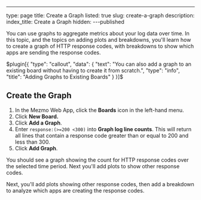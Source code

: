 ---
type: page
title: Create a Graph
listed: true
slug: create-a-graph
description: 
index_title: Create a Graph
hidden: 
---published

You can use graphs to aggregate metrics about your log data over time. In this topic, and the topics on adding plots and breakdowns, you'll learn how to create a graph of HTTP response codes, with breakdowns to show which apps are sending the response codes.

$plugin[{
    "type": "callout",
    "data": {
        "text": "You can also add a graph to an existing board without having to create it from scratch.",
        "type": "info",
        "title": "Adding Graphs to Existing Boards"
    }
}]$

## Create the Graph

1. In the Mezmo Web App, click the **Boards** icon in the left-hand menu. 
2. Click **New Board.**
3. Click **Add a Graph**. 
4. Enter `response:(>=200 <300)` into **Graph log line counts**. This will return all lines that contain a response code greater than or equal to 200 and less than 300. 
5. Click **Add Graph**. 

You should see a graph showing the count for HTTP response codes over the selected time period. Next you'll add plots to show other response codes. 

Next, you'll add plots showing other response codes, then add a breakdown to analyze which apps are creating the response codes.

